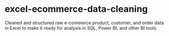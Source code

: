 # excel-ecommerce-data-cleaning
Cleaned and structured raw e-commerce product, customer, and order data in Excel to make it ready for analysis in SQL, Power BI, and other BI tools.

